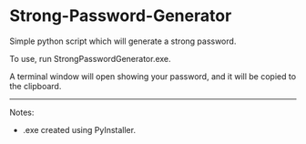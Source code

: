# Strong-Password-Generator
Simple python script which will generate a strong password.

To use, run StrongPasswordGenerator.exe.

A terminal window will open showing your password, and it will be copied to the clipboard.

---

Notes:
- .exe created using PyInstaller.
